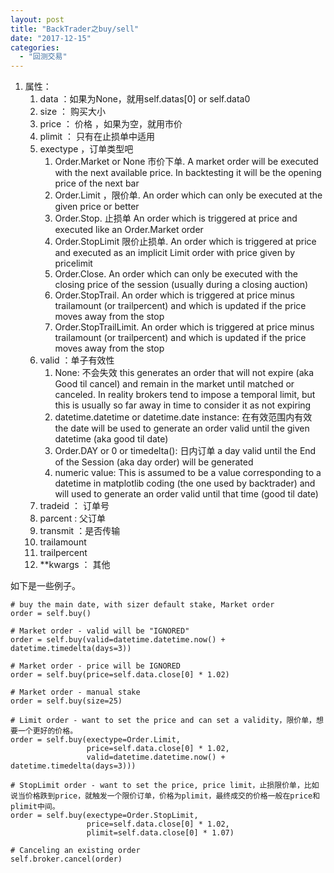 ```yaml
---
layout: post
title: "BackTrader之buy/sell"
date: "2017-12-15"
categories: 
  - "回测交易"
---
```


1. 属性：
    1. data ：如果为None，就用self.datas\[0\] or self.data0
    2. size ： 购买大小
    3. price ： 价格 ，如果为空，就用市价
    4. plimit ： 只有在止损单中适用
    5. exectype ，订单类型吧
        1. Order.Market or None 市价下单. A market order will be executed with the next available price. In backtesting it will be the opening price of the next bar
        2. Order.Limit ，限价单. An order which can only be executed at the given price or better
        3. Order.Stop. 止损单 An order which is triggered at price and executed like an Order.Market order
        4. Order.StopLimit 限价止损单. An order which is triggered at price and executed as an implicit Limit order with price given by pricelimit
        5. Order.Close. An order which can only be executed with the closing price of the session (usually during a closing auction)
        6. Order.StopTrail. An order which is triggered at price minus trailamount (or trailpercent) and which is updated if the price moves away from the stop
        7. Order.StopTrailLimit. An order which is triggered at price minus trailamount (or trailpercent) and which is updated if the price moves away from the stop
    6. valid ：单子有效性
        1. None: 不会失效 this generates an order that will not expire (aka Good til cancel) and remain in the market until matched or canceled. In reality brokers tend to impose a temporal limit, but this is usually so far away in time to consider it as not expiring
        2. datetime.datetime or datetime.date instance: 在有效范围内有效 the date will be used to generate an order valid until the given datetime (aka good til date)
        3. Order.DAY or 0 or timedelta(): 日内订单 a day valid until the End of the Session (aka day order) will be generated
        4. numeric value: This is assumed to be a value corresponding to a datetime in matplotlib coding (the one used by backtrader) and will used to generate an order valid until that time (good til date)
    7. tradeid ： 订单号
    8. parcent : 父订单
    9. transmit ：是否传输
    10. trailamount
    11. trailpercent
    12. \*\*kwargs ： 其他

如下是一些例子。

```
# buy the main date, with sizer default stake, Market order
order = self.buy()

# Market order - valid will be "IGNORED"
order = self.buy(valid=datetime.datetime.now() + datetime.timedelta(days=3))

# Market order - price will be IGNORED
order = self.buy(price=self.data.close[0] * 1.02)

# Market order - manual stake
order = self.buy(size=25)

# Limit order - want to set the price and can set a validity，限价单，想要一个更好的价格。
order = self.buy(exectype=Order.Limit,
                 price=self.data.close[0] * 1.02,
                 valid=datetime.datetime.now() + datetime.timedelta(days=3)))

# StopLimit order - want to set the price, price limit，止损限价单，比如说当价格跌到price，就触发一个限价订单，价格为plimit，最终成交的价格一般在price和plimit中间。
order = self.buy(exectype=Order.StopLimit,
                 price=self.data.close[0] * 1.02,
                 plimit=self.data.close[0] * 1.07)

# Canceling an existing order
self.broker.cancel(order)
```
